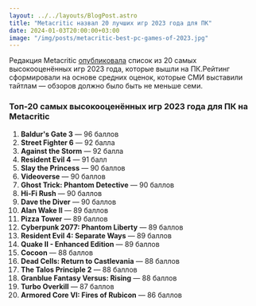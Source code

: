 ```yaml
---
layout: ../../layouts/BlogPost.astro
title: "Metacritic назвал 20 лучших игр 2023 года для ПК"
date: 2024-01-03T20:00:00+03:00
image: "/img/posts/metacritic-best-pc-games-of-2023.jpg"
---
```


Редакция Metacritic [опубликовала](https://www.metacritic.com/pictures/best-pc-games-of-2023/) список из 20 самых высокооценённых игр 2023 года, которые вышли на ПК.Рейтинг сформировали на основе средних оценок, которые СМИ выставили тайтлам — обзоров должно было быть не меньше семи.

### Топ-20 самых высокооценённых игр 2023 года для ПК на Metacritic

1. **Baldur's Gate 3** — 96 баллов
2. **Street Fighter 6** — 92 балла
3. **Against the Storm** — 92 балла
4. **Resident Evil 4** — 91 балл
5. **Slay the Princess** — 90 баллов
6. **Videoverse** — 90 баллов
7. **Ghost Trick: Phantom Detective** — 90 баллов
8. **Hi-Fi Rush** — 90 баллов
9. **Dave the Diver** — 90 баллов
10. **Alan Wake II** — 89 баллов
11. **Pizza Tower** — 89 баллов
12. **Cyberpunk 2077: Phantom Liberty** — 89 баллов
13. **Resident Evil 4: Separate Ways** — 89 баллов
14. **Quake II - Enhanced Edition** — 89 баллов
15. **Cocoon** — 88 баллов
16. **Dead Cells: Return to Castlevania** — 88 баллов
17. **The Talos Principle 2** — 88 баллов
18. **Granblue Fantasy Versus: Rising** — 88 баллов
19. **Turbo Overkill** — 87 баллов
20. **Armored Core VI: Fires of Rubicon** — 86 баллов